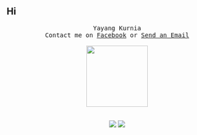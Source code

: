 ## Hi
<p align="center">
   <samp>
    Yayang Kurnia<br>
    Contact me on <a href="https://web.facebook.com/y21kurnia">Facebook</a> or <a href="mailto:y21kurnia@gmail.com">Send an Email</a>
    <br><br>
   </samp>
   <img src="https://media.giphy.com/media/WUlplcMpOCEmTGBtBW/giphy.gif" width="140">
   <br><br>
</p>
<p align="center">
   <img src="https://github-readme-stats.anuraghazra1.vercel.app/api/top-langs/?username=kurnyaannn&layout=compact" />
   <img src="https://github-readme-stats.vercel.app/api?username=kurnyaannn&show_icons=true&hide=issues">
</p>

